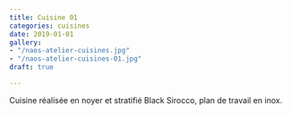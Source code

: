 ```yaml
---
title: Cuisine 01
categories: cuisines
date: 2019-01-01
gallery:
- "/naos-atelier-cuisines.jpg"
- "/naos-atelier-cuisines-01.jpg"
draft: true

---
```

Cuisine réalisée en noyer et stratifié Black Sirocco, plan de travail en inox.